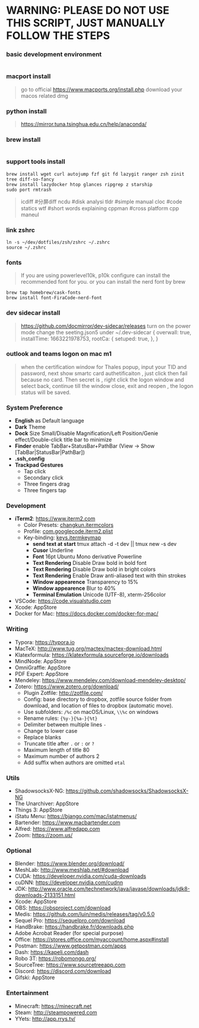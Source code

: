 
# WARNING: PLEASE DO NOT USE THIS SCRIPT, JUST MANUALLY FOLLOW THE STEPS

### basic development environment

``` xcode-select --install
```

### macport install
>
> go to official <https://www.macports.org/install.php> download your macos related dmg
>
### python install
>
> <https://mirror.tuna.tsinghua.edu.cn/help/anaconda/>
>

### brew install

```/bin/zsh -c "$(curl -fsSL <https://gitee.com/cunkai/HomebrewCN/raw/master/Homebrew.sh>)"
```

### support tools install

```
brew install wget curl autojump fzf git fd lazygit ranger zsh zinit tree diff-so-fancy 
brew install lazydocker htop glances ripgrep z starship
sudo port rmtrash
```

> icdiff #分屏diff
> ncdu #disk analysi
> tldr #simple manual
> cloc #code statics
> wtf #short words explaining
> cppman #cross platform cpp maneul

### link zshrc

```
ln -s ~/dev/dotfiles/zsh/zshrc ~/.zshrc
source ~/.zshrc
```

### fonts
>
> If you are using powerlevel10k, p10k configure can install the recommended font for you.
> or you can install the nerd font by brew

```
brew tap homebrew/cask-fonts
brew install font-FiraCode-nerd-font

```

### dev sidecar install
>
> <https://github.com/docmirror/dev-sidecar/releases>
> turn on the power mode
> change the seeting.json5 under ~/.dev-sidecar
> {
> overwall: true,
> installTime: 1663221978753,
> rootCa: {
> setuped: true,
> },
}

### outlook and teams logon on mac m1
>
> when the certification window for Thales popup, input your TID and password, next show smartc card authetificaiton ,
> just click then fail because no card. Then secret is , right click the logon window and select back, continue till
> the window close, exit and reopen , the logon status will be saved.

### System Preference

- **English** as Default language
- **Dark** Theme
- **Dock** Size Small/Disable Magnification/Left Position/Genie effect/Double-click title bar to minimize
- **Finder** enable TabBar+StatusBar+PathBar (View -> Show [TabBar|StatusBar|PathBar])
- **.ssh_config**
- **Trackpad Gestures**
  - Tap click
  - Secondary click
  - Three fingers drag
  - Three fingers tap

### Development

- **iTerm2**: <https://www.iterm2.com>
  - Color Presets: [changkun.itermcolors](../iterm2/changkun.itermcolors)
  - Profile: [com.googlecode.iterm2.plist](../iterm2/com.googlecode.iterm2.plist)
  - Key-binding: [keys.itermkeymap](../iterm2/keys.itermkeymap)
    - **send text at start** tmux attach -d -t dev || tmux new -s dev
    - **Cusor** Underline
    - **Font** 16pt Ubuntu Mono derivative Powerline
    - **Text Rendering** Disable Draw bold in bold font
    - **Text Rendering** Disable Draw bold in bright colors
    - **Text Rendering** Enable Draw anti-aliased text with thin strokes
    - **Window appearence** Transparency to 15%
    - **Window appearence** Blur to 40%
    - **Terminal Emulation** Unicode (UTF-8), xterm-256color
- VSCode: <https://code.visualstudio.com>
- Xcode: AppStore
- Docker for Mac: <https://docs.docker.com/docker-for-mac/>

### Writing

- Typora: <https://typora.io>
- MacTeX: <http://www.tug.org/mactex/mactex-download.html>
- Klatexformula: <https://klatexformula.sourceforge.io/downloads>
- MindNode: AppStore
- OmniGraffle: AppStore
- PDF Expert: AppStore
- Mendeley: <https://www.mendeley.com/download-mendeley-desktop/>
- Zotero: <https://www.zotero.org/download/>
  - Plugin Zotfile: <http://zotfile.com/>
  - Config: base directory to dropbox, zotfile source folder from download, and location of files to dropbox (automatic move).
  - Use subfolders: `/%c` on macOS/Linux, `\\%c` on windows
  - Rename rules: `{%y-}{%a-}{%t}`
  - Delimiter between multiple lines `-`
  - Change to lower case
  - Replace blanks
  - Truncate title after `.` or `:` or `?`
  - Maximum length of title 80
  - Maximum number of authors 2
  - Add suffix when authors are omitted `etal`

### Utils

- ShadowsocksX-NG: <https://github.com/shadowsocks/ShadowsocksX-NG>
- The Unarchiver: AppStore
- Things 3: AppStore
- iStatu Menu: <https://bjango.com/mac/istatmenus/>
- Bartender: <https://www.macbartender.com>
- Alfred: <https://www.alfredapp.com>
- Zoom: <https://zoom.us/>

### Optional

- Blender: <https://www.blender.org/download/>
- MeshLab: <http://www.meshlab.net/#download>
- CUDA: <https://developer.nvidia.com/cuda-downloads>
- cuDNN: <https://developer.nvidia.com/cudnn>
- JDK: <http://www.oracle.com/technetwork/java/javase/downloads/jdk8-downloads-2133151.html>
- Xcode: AppStore
- OBS: <https://obsproject.com/download>
- Medis: <https://github.com/luin/medis/releases/tag/v0.5.0>
- Sequel Pro: <https://sequelpro.com/download>
- HandBrake: <https://handbrake.fr/downloads.php>
- Adobe Acrobat Reader (for special purpose)
- Office: <https://stores.office.com/myaccount/home.aspx#install>
- Postman: <https://www.getpostman.com/apps>
- Dash: <https://kapeli.com/dash>
- Robo 3T: <https://robomongo.org/>
- SourceTree: <https://www.sourcetreeapp.com>
- Discord: <https://discord.com/download>
- Gifski: AppStore

### Entertainment

- Minecraft: <https://minecraft.net>
- Steam: <http://steampowered.com>
- YYets: <http://app.rrys.tv/>
